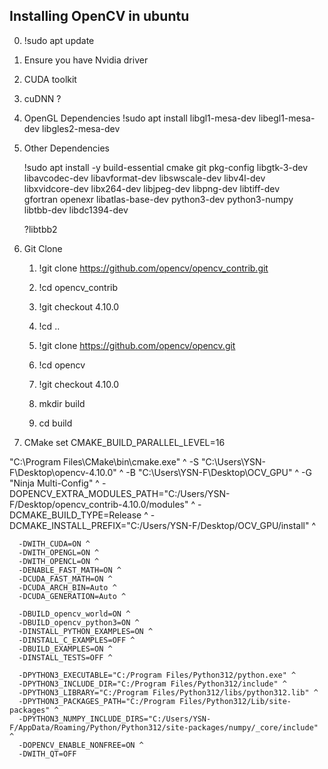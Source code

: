 ## Installing OpenCV in ubuntu
0. !sudo apt update

1. Ensure you have Nvidia driver
2. CUDA toolkit
3. cuDNN ?

4. OpenGL Dependencies
    !sudo apt install libgl1-mesa-dev libegl1-mesa-dev libgles2-mesa-dev

5. Other Dependencies
    
    !sudo apt install -y build-essential cmake git pkg-config libgtk-3-dev \
    libavcodec-dev libavformat-dev libswscale-dev libv4l-dev \
    libxvidcore-dev libx264-dev libjpeg-dev libpng-dev libtiff-dev \
    gfortran openexr libatlas-base-dev python3-dev python3-numpy \
    libtbb-dev libdc1394-dev

    ?libtbb2

6. Git Clone
    1. !git clone https://github.com/opencv/opencv_contrib.git
    2. !cd opencv_contrib
    3. !git checkout 4.10.0
    4. !cd ..

    5. !git clone https://github.com/opencv/opencv.git
    6. !cd opencv
    7. !git checkout 4.10.0
    8. mkdir build
    9. cd build

7. CMake
  set CMAKE_BUILD_PARALLEL_LEVEL=16

  "C:\Program Files\CMake\bin\cmake.exe" ^
      -S "C:\Users\YSN-F\Desktop\opencv-4.10.0" ^
      -B "C:\Users\YSN-F\Desktop\OCV_GPU" ^
      -G "Ninja Multi-Config" ^
      -DOPENCV_EXTRA_MODULES_PATH="C:/Users/YSN-F/Desktop/opencv_contrib-4.10.0/modules" ^
      -DCMAKE_BUILD_TYPE=Release ^
      -DCMAKE_INSTALL_PREFIX="C:/Users/YSN-F/Desktop/OCV_GPU/install" ^

      -DWITH_CUDA=ON ^
      -DWITH_OPENGL=ON ^
      -DWITH_OPENCL=ON ^
      -DENABLE_FAST_MATH=ON ^
      -DCUDA_FAST_MATH=ON ^
      -DCUDA_ARCH_BIN=Auto ^
      -DCUDA_GENERATION=Auto ^

      -DBUILD_opencv_world=ON ^
      -DBUILD_opencv_python3=ON ^
      -DINSTALL_PYTHON_EXAMPLES=ON ^
      -DINSTALL_C_EXAMPLES=OFF ^
      -DBUILD_EXAMPLES=ON ^
      -DINSTALL_TESTS=OFF ^

      -DPYTHON3_EXECUTABLE="C:/Program Files/Python312/python.exe" ^
      -DPYTHON3_INCLUDE_DIR="C:/Program Files/Python312/include" ^
      -DPYTHON3_LIBRARY="C:/Program Files/Python312/libs/python312.lib" ^
      -DPYTHON3_PACKAGES_PATH="C:/Program Files/Python312/Lib/site-packages" ^
      -DPYTHON3_NUMPY_INCLUDE_DIRS="C:/Users/YSN-F/AppData/Roaming/Python/Python312/site-packages/numpy/_core/include" ^
      -DOPENCV_ENABLE_NONFREE=ON ^
      -DWITH_QT=OFF
